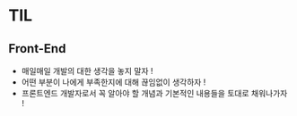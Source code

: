 # TIL

## Front-End

- 매일매일 개발의 대한 생각을 놓지 말자 !
- 어떤 부분이 나에게 부족한지에 대해 끊임없이 생각하자 !
- 프론트엔드 개발자로서 꼭 알아야 할 개념과 기본적인 내용들을 토대로 채워나가자 ! 
